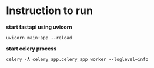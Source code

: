 # Instruction to run 

**start fastapi using uvicorn**

```
uvicorn main:app --reload
```

**start celery process**
```
celery -A celery_app.celery_app worker --loglevel=info
```
